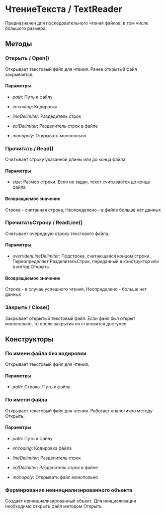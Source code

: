 
# ЧтениеТекста / TextReader

    
    
Предназначен для последовательного чтения файлов, в том числе большого размера.


  
  
## Методы
    
### Открыть / Open()
    
    
    
Открывает текстовый файл для чтения. Ранее открытый файл закрывается.


  
  
#### Параметры

* *path*: Путь к файлу

* *encoding*: Кодировка

* *lineDelimiter*: Раздедитель строк

* *eolDelimiter*: Разделитель строк в файле

* *monopoly*: Открывать монопольно

### Прочитать / Read()
    
    
    
Считывает строку указанной длины или до конца файла.


  
  
#### Параметры

* *size*: Размер строки. Если не задан, текст считывается до конца файла

#### Возвращаемое значение

Строка - считанная строка, Неопределено - в файле больше нет данных

  
### ПрочитатьСтроку / ReadLine()
    
    
    
Считывает очередную строку текстового файла.


  
  
#### Параметры

* *overridenLineDelimiter*: Подстрока, считающаяся концом строки. Переопределяет РазделительСтрок,
переданный в конструктор или в метод Открыть

#### Возвращаемое значение

Строка - в случае успешного чтения, Неопределено - больше нет данных

  
### Закрыть / Close()
    
    
    
Закрывает открытый текстовый файл. Если файл был открыт монопольно, то после закрытия он становится доступен.


  
  
## Конструкторы

  
### По имени файла без кодировки
    
    
Открывает текстовый файл для чтения.


  
  
#### Параметры

* *path*: Строка. Путь к файлу

### По имени файла
    
    
Открывает текстовый файл для чтения. Работает аналогично методу Открыть.


  
  
#### Параметры

* *path*: Путь к файлу

* *encoding*: Кодировка файла

* *lineDelimiter*: Разделитель строк

* *eolDelimiter*: Разделитель строк в файле

* *monopoly*: Открывать файл монопольно

### Формирование неинициализированного объекта
    
    
Создаёт неинициализированный объект. Для инициализации необходимо открыть файл методом Открыть.


  
  